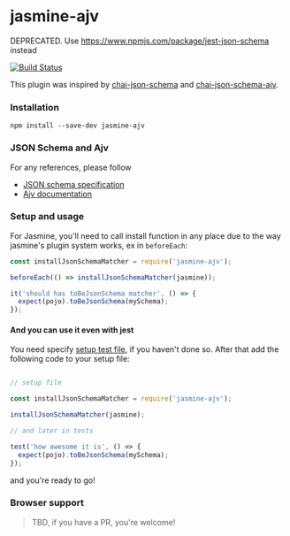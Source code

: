 # jasmine-ajv

DEPRECATED. Use https://www.npmjs.com/package/jest-json-schema instead

[![Build Status](https://travis-ci.org/maxmalov/jasmine-ajv.svg?branch=master)](https://travis-ci.org/maxmalov/jasmine-ajv)

This plugin was inspired by [chai-json-schema](http://chaijs.com/plugins/chai-json-schema/) and [chai-json-schema-ajv](http://chaijs.com/plugins/chai-json-schema-ajv/).

### Installation

```
npm install --save-dev jasmine-ajv
```

### JSON Schema and Ajv

For any references, please follow

- [JSON schema specification](http://json-schema.org/)
- [Ajv documentation](https://github.com/epoberezkin/ajv)

### Setup and usage

For Jasmine, you'll need to call install function in any place due to the way jasmine's plugin system works, ex in `beforeEach`:

```js
const installJsonSchemaMatcher = require('jasmine-ajv');

beforeEach(() => installJsonSchemaMatcher(jasmine));

it('should has toBeJsonSchema matcher', () => {
  expect(pojo).toBeJsonSchema(mySchema);
});
```

#### And you can use it even with jest

You need specify [setup test file](https://facebook.github.io/jest/docs/configuration.html#setuptestframeworkscriptfile-string), if you haven't done so. After that add the following code to your setup file:

```js

// setup file

const installJsonSchemaMatcher = require('jasmine-ajv');

installJsonSchemaMatcher(jasmine);

// and later in tests

test('how awesome it is', () => {
  expect(pojo).toBeJsonSchema(mySchema);
});
```

and you're ready to go!

### Browser support

> TBD, if you have a PR, you're welcome!
